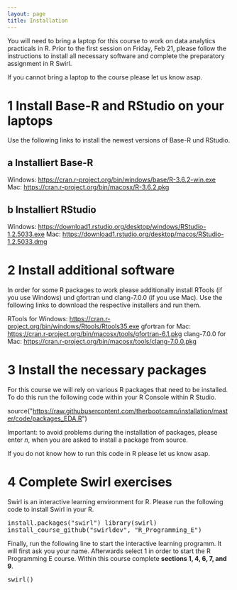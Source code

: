 ```yaml
---
layout: page
title: Installation
---
```


You will need to bring a laptop for this course to work on data analytics practicals in R. Prior to the first session on Friday, Feb 21, please follow the instructions to install all necessary software and complete the preparatory assignment in R Swirl.

If you cannot bring a laptop to the course please let us know asap.

# 1 Install Base-R and RStudio on your laptops

Use the following links to install the newest versions of Base-R und RStudio.

## a Installiert Base-R
Windows: https://cran.r-project.org/bin/windows/base/R-3.6.2-win.exe
Mac: https://cran.r-project.org/bin/macosx/R-3.6.2.pkg

## b Installiert RStudio
Windows: https://download1.rstudio.org/desktop/windows/RStudio-1.2.5033.exe
Mac: https://download1.rstudio.org/desktop/macos/RStudio-1.2.5033.dmg

# 2 Install additional software

In order for some R packages to work please additionally install RTools (if you use Windows) und gfortran und clang-7.0.0 (if you use Mac). Use the following links to download the respective installers and run them.

RTools for Windows: https://cran.r-project.org/bin/windows/Rtools/Rtools35.exe
gfortran for Mac: https://cran.r-project.org/bin/macosx/tools/gfortran-6.1.pkg
clang-7.0.0 for Mac: https://cran.r-project.org/bin/macosx/tools/clang-7.0.0.pkg

# 3 Install the necessary packages

For this course we will rely on various R packages that need to be installed. To do this run the following code within your R Console within R Studio.

source("https://raw.githubusercontent.com/therbootcamp/installation/master/code/packages_EDA.R")

Important: to avoid problems during the installation of packages, please enter *n*, when you are asked to install a package from source.

If you do not know how to run this code in R please let us know asap.

# 4 Complete Swirl exercises

Swirl is an interactive learning environment for R. Please run the following code to install Swirl in your R.

<font style="font-family: 'Lucida Console', Monaco, monospace;">
install.packages("swirl")
library(swirl)
install_course_github("swirldev", "R_Programming_E")
</font>

Finally, run the following line to start the interactive learning programm. It will first ask you your name. Afterwards select 1 in order to start the R Programming E course. Within this course complete **sections 1, 4, 6, 7, and 9**.

<font style="font-family: 'Lucida Console', Monaco, monospace;">
swirl()
</font>
